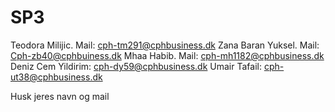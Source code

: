 # SP3
Teodora Milijic. Mail: cph-tm291@cphbusiness.dk
Zana Baran Yuksel. Mail: Cph-zb40@cphbuiness.dk
Mhaa Habib. Mail: cph-mh1182@cphbusiness.dk
Deniz Cem Yildirim: cph-dy59@cphbusiness.dk
Umair Tafail: cph-ut38@cphbusiness.dk




Husk jeres navn og mail

